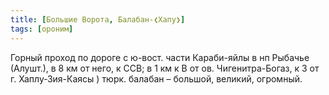 ```yaml
---
title: [Большие Ворота, Балабан-❮Хапу❯]
tags: [ороним]
---
```


Горный проход по дороге с ю-вост. части Караби-яйлы в нп Рыбачье (Алушт.), в 8
км от него, к ССВ; в 1 км к В от ов. Чигенитра-Богаз, к З от г. Хаплу-Зия-Каясы
) тюрк. балабан – большой, великий, огромный.
